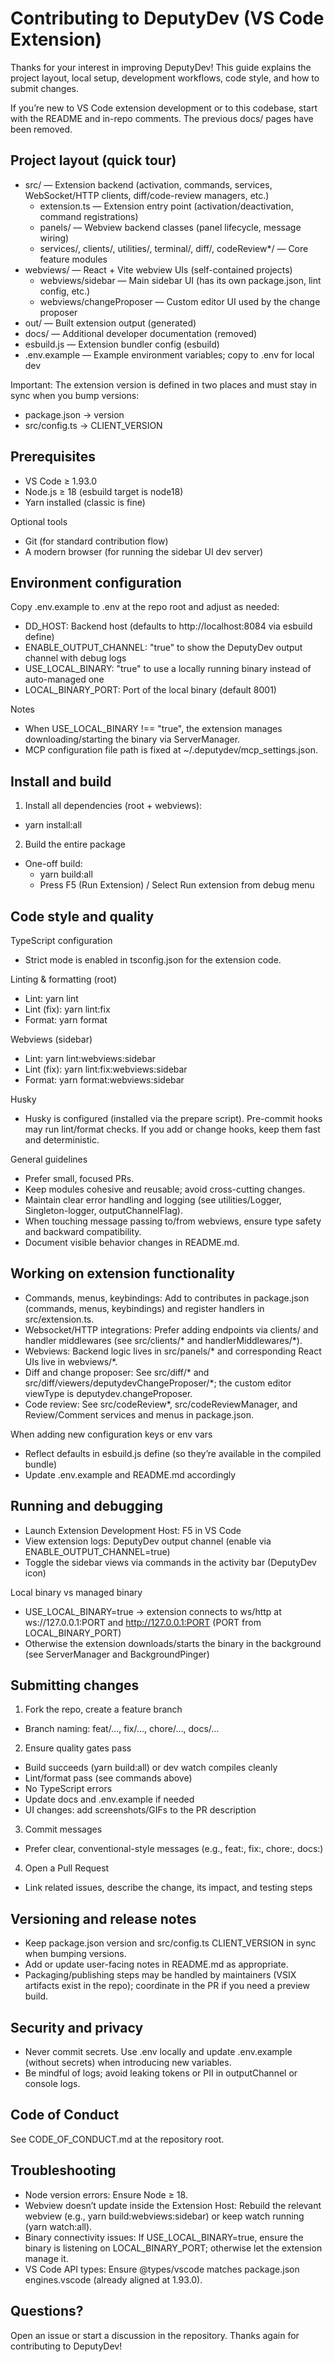 # Contributing to DeputyDev (VS Code Extension)

Thanks for your interest in improving DeputyDev! This guide explains the project layout, local setup, development workflows, code style, and how to submit changes.

If you’re new to VS Code extension development or to this codebase, start with the README and in-repo comments. The previous docs/ pages have been removed.


## Project layout (quick tour)

- src/ — Extension backend (activation, commands, services, WebSocket/HTTP clients, diff/code-review managers, etc.)
  - extension.ts — Extension entry point (activation/deactivation, command registrations)
  - panels/ — Webview backend classes (panel lifecycle, message wiring)
  - services/, clients/, utilities/, terminal/, diff/, codeReview*/ — Core feature modules
- webviews/ — React + Vite webview UIs (self-contained projects)
  - webviews/sidebar — Main sidebar UI (has its own package.json, lint config, etc.)
  - webviews/changeProposer — Custom editor UI used by the change proposer
- out/ — Built extension output (generated)
- docs/ — Additional developer documentation (removed)
- esbuild.js — Extension bundler config (esbuild)
- .env.example — Example environment variables; copy to .env for local dev

Important: The extension version is defined in two places and must stay in sync when you bump versions:
- package.json → version
- src/config.ts → CLIENT_VERSION


## Prerequisites

- VS Code ≥ 1.93.0
- Node.js ≥ 18 (esbuild target is node18)
- Yarn installed (classic is fine)

Optional tools
- Git (for standard contribution flow)
- A modern browser (for running the sidebar UI dev server)


## Environment configuration

Copy .env.example to .env at the repo root and adjust as needed:

- DD_HOST: Backend host (defaults to http://localhost:8084 via esbuild define)
- ENABLE_OUTPUT_CHANNEL: "true" to show the DeputyDev output channel with debug logs
- USE_LOCAL_BINARY: "true" to use a locally running binary instead of auto-managed one
- LOCAL_BINARY_PORT: Port of the local binary (default 8001)

Notes
- When USE_LOCAL_BINARY !== "true", the extension manages downloading/starting the binary via ServerManager.
- MCP configuration file path is fixed at ~/.deputydev/mcp_settings.json.


## Install and build

1) Install all dependencies (root + webviews):
- yarn install:all

2) Build the entire package

- One-off build:
  - yarn build:all
  - Press F5 (Run Extension) / Select Run extension from debug menu


## Code style and quality

TypeScript configuration
- Strict mode is enabled in tsconfig.json for the extension code.

Linting & formatting (root)
- Lint: yarn lint
- Lint (fix): yarn lint:fix
- Format: yarn format

Webviews (sidebar)
- Lint: yarn lint:webviews:sidebar
- Lint (fix): yarn lint:fix:webviews:sidebar
- Format: yarn format:webviews:sidebar

Husky
- Husky is configured (installed via the prepare script). Pre-commit hooks may run lint/format checks. If you add or change hooks, keep them fast and deterministic.

General guidelines
- Prefer small, focused PRs.
- Keep modules cohesive and reusable; avoid cross-cutting changes.
- Maintain clear error handling and logging (see utilities/Logger, Singleton-logger, outputChannelFlag).
- When touching message passing to/from webviews, ensure type safety and backward compatibility.
- Document visible behavior changes in README.md.


## Working on extension functionality

- Commands, menus, keybindings: Add to contributes in package.json (commands, menus, keybindings) and register handlers in src/extension.ts.
- Websocket/HTTP integrations: Prefer adding endpoints via clients/ and handler middlewares (see src/clients/* and handlerMiddlewares/*).
- Webviews: Backend logic lives in src/panels/* and corresponding React UIs live in webviews/*.
- Diff and change proposer: See src/diff/* and src/diff/viewers/deputydevChangeProposer/*; the custom editor viewType is deputydev.changeProposer.
- Code review: See src/codeReview*, src/codeReviewManager, and Review/Comment services and menus in package.json.

When adding new configuration keys or env vars
- Reflect defaults in esbuild.js define (so they’re available in the compiled bundle)
- Update .env.example and README.md accordingly


## Running and debugging

- Launch Extension Development Host: F5 in VS Code
- View extension logs: DeputyDev output channel (enable via ENABLE_OUTPUT_CHANNEL=true)
- Toggle the sidebar views via commands in the activity bar (DeputyDev icon)

Local binary vs managed binary
- USE_LOCAL_BINARY=true → extension connects to ws/http at ws://127.0.0.1:PORT and http://127.0.0.1:PORT (PORT from LOCAL_BINARY_PORT)
- Otherwise the extension downloads/starts the binary in the background (see ServerManager and BackgroundPinger)


## Submitting changes

1) Fork the repo, create a feature branch
- Branch naming: feat/…, fix/…, chore/…, docs/…

2) Ensure quality gates pass
- Build succeeds (yarn build:all) or dev watch compiles cleanly
- Lint/format pass (see commands above)
- No TypeScript errors
- Update docs and .env.example if needed
- UI changes: add screenshots/GIFs to the PR description

3) Commit messages
- Prefer clear, conventional-style messages (e.g., feat:, fix:, chore:, docs:)

4) Open a Pull Request
- Link related issues, describe the change, its impact, and testing steps


## Versioning and release notes

- Keep package.json version and src/config.ts CLIENT_VERSION in sync when bumping versions.
- Add or update user-facing notes in README.md as appropriate.
- Packaging/publishing steps may be handled by maintainers (VSIX artifacts exist in the repo); coordinate in the PR if you need a preview build.


## Security and privacy

- Never commit secrets. Use .env locally and update .env.example (without secrets) when introducing new variables.
- Be mindful of logs; avoid leaking tokens or PII in outputChannel or console logs.


## Code of Conduct

See CODE_OF_CONDUCT.md at the repository root.


## Troubleshooting

- Node version errors: Ensure Node ≥ 18.
- Webview doesn’t update inside the Extension Host: Rebuild the relevant webview (e.g., yarn build:webviews:sidebar) or keep watch running (yarn watch:all).
- Binary connectivity issues: If USE_LOCAL_BINARY=true, ensure the binary is listening on LOCAL_BINARY_PORT; otherwise let the extension manage it.
- VS Code API types: Ensure @types/vscode matches package.json engines.vscode (already aligned at 1.93.0).


## Questions?

Open an issue or start a discussion in the repository. Thanks again for contributing to DeputyDev!